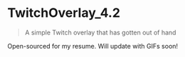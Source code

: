 # TwitchOverlay_4.2
>A simple Twitch overlay that has gotten out of hand

Open-sourced for my resume. Will update with GIFs soon! 

